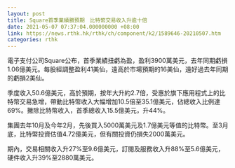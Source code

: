 ```yaml
---
layout: post
title: Square首季業績勝預期　比特幣交易收入升逾十倍
date: 2021-05-07 07:37:04.000000000 +08:00
link: https://news.rthk.hk/rthk/ch/component/k2/1589646-20210507.htm
categories: rthk
---
```


電子支付公司Square公布，首季業績扭虧為盈，盈利3900萬美元，去年同期虧損1.06億美元。每股經調整盈利41美仙，遠高於市場預期的16美仙，遠好過去年同期的虧損2美仙。

季度收入50.6億美元，高於預期，按年大升約2.7倍，受惠於旗下應用程式上的比特幣交易急增，帶動比特幣收入大幅增加10.5倍至35.1億美元，佔總收入比例達69%。撇除比特幣收入，首季總收入15.5億美元，升44%。

集團去年10月及今年2月，先後買入5000萬美元及1.7億美元等值的比特幣。至3月底，比特幣投資估值4.72億美元，但有關投資仍損失2000萬美元。

期內，交易相關收入升27%至9.6億美元，訂閱及服務收入升88%至5.6億美元，硬件收入升39%至2880萬美元。
